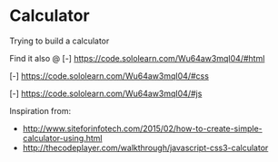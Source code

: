 # Calculator

Trying to build a calculator

Find it also @ 
[-] https://code.sololearn.com/Wu64aw3mqI04/#html

[-] https://code.sololearn.com/Wu64aw3mqI04/#css

[-] https://code.sololearn.com/Wu64aw3mqI04/#js

Inspiration from:
- http://www.siteforinfotech.com/2015/02/how-to-create-simple-calculator-using.html
- http://thecodeplayer.com/walkthrough/javascript-css3-calculator


